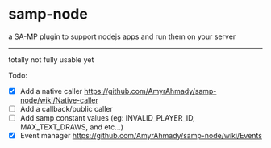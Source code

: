 # samp-node
a SA-MP plugin to support nodejs apps and run them on your server

---------
totally not fully usable yet

Todo: 
- [x] Add a native caller https://github.com/AmyrAhmady/samp-node/wiki/Native-caller
- [ ] Add a callback/public caller
- [ ] Add samp constant values (eg: INVALID_PLAYER_ID, MAX_TEXT_DRAWS, and etc...)
- [x] Event manager https://github.com/AmyrAhmady/samp-node/wiki/Events
